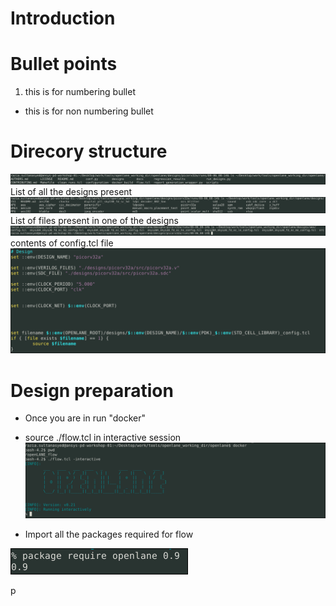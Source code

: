 # Introduction

# Bullet points
1. this is for numbering bullet
* this is for non numbering bullet
# Direcory structure
![](test1/github0.1.PNG)
List of all the designs present
![](test1/github0.2.PNG)
List of files present in one of the designs
![](test1/github0.3.PNG)
contents of config.tcl file 
![](test1/github0.4.PNG)

# Design preparation
* Once you are in run "docker"
* source  ./flow.tcl in interactive session
![](test1/github1.PNG)

* Import all the packages required for flow

![](test1/github2.PNG)


p
